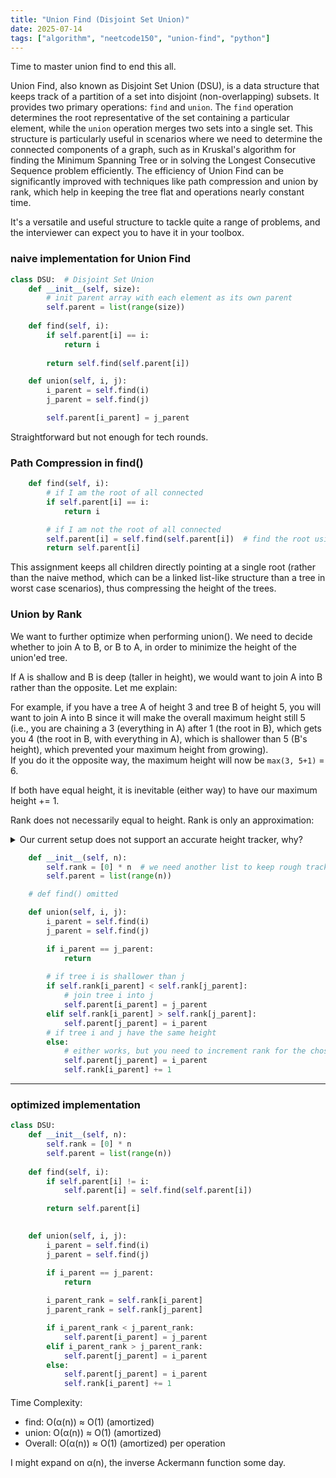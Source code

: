 ```yaml
---
title: "Union Find (Disjoint Set Union)"
date: 2025-07-14
tags: ["algorithm", "neetcode150", "union-find", "python"]
---
```


Time to master union find to end this all.

Union Find, also known as Disjoint Set Union (DSU), is a data structure that keeps track of a partition of a set into disjoint (non-overlapping) subsets. It provides two primary operations: `find` and `union`. The `find` operation determines the root representative of the set containing a particular element, while the `union` operation merges two sets into a single set. This structure is particularly useful in scenarios where we need to determine the connected components of a graph, such as in Kruskal's algorithm for finding the Minimum Spanning Tree or in solving the Longest Consecutive Sequence problem efficiently. The efficiency of Union Find can be significantly improved with techniques like path compression and union by rank, which help in keeping the tree flat and operations nearly constant time.

It's a versatile and useful structure to tackle quite a range of problems, and the interviewer can expect you to have it in your toolbox.

### naive implementation for Union Find

```python
class DSU:  # Disjoint Set Union
    def __init__(self, size):
        # init parent array with each element as its own parent
        self.parent = list(range(size))
    
    def find(self, i):
        if self.parent[i] == i:
            return i
        
        return self.find(self.parent[i])

    def union(self, i, j):
        i_parent = self.find(i)
        j_parent = self.find(j)

        self.parent[i_parent] = j_parent
```

Straightforward but not enough for tech rounds.

### Path Compression in find()

```python
    def find(self, i):
        # if I am the root of all connected
        if self.parent[i] == i:
            return i

        # if I am not the root of all connected
        self.parent[i] = self.find(self.parent[i])  # find the root using my parent and make it my parent (compression), also recursively sets common root to all my parents
        return self.parent[i]
```

This assignment keeps all children directly pointing at a single root (rather than the naive method, which can be a linked list-like structure than a tree in worst case scenarios), thus compressing the height of the trees.

### Union by Rank

We want to further optimize when performing union(). We need to decide whether to join A to B, or B to A, in order to minimize the height of the union'ed tree.

If A is shallow and B is deep (taller in height), we would want to join A into B rather than the opposite. Let me explain:

For example, if you have a tree A of height 3 and tree B of height 5, you will want to join A into B since it will make the overall maximum height still 5 (i.e., you are chaining a 3 (everything in A) after 1 (the root in B), which gets you 4 (the root in B, with everything in A), which is shallower than 5 (B's height), which prevented your maximum height from growing).  
If you do it the opposite way, the maximum height will now be `max(3, 5+1)` = 6.

If both have equal height, it is inevitable (either way) to have our maximum height += 1.

Rank does not necessarily equal to height. Rank is only an approximation:

<details><summary>Our current setup does not support an accurate height tracker, why?</summary>
    <details><summary>Because we didn't do any updates to height during path compression, which we should, we could, but we needn't for DSU, why?</summary>
        As long as we keep track of a "height" that is accurate in a relative way (i.e., given rank >= height, rank A >= rank B can be reliably translated into height A >= height B), this is all we need.
    </details>
</details>

```python
    def __init__(self, n):
        self.rank = [0] * n  # we need another list to keep rough track of heights
        self.parent = list(range(n))

    # def find() omitted

    def union(self, i, j):
        i_parent = self.find(i)
        j_parent = self.find(j)

        if i_parent == j_parent:
            return
        
        # if tree i is shallower than j
        if self.rank[i_parent] < self.rank[j_parent]:
            # join tree i into j
            self.parent[i_parent] = j_parent
        elif self.rank[i_parent] > self.rank[j_parent]:
            self.parent[j_parent] = i_parent
        # if tree i and j have the same height
        else:
            # either works, but you need to increment rank for the chosen parent - "Uneasy lies the head that wears a crown."
            self.parent[j_parent] = i_parent
            self.rank[i_parent] += 1
```

---

### optimized implementation

```python
class DSU:
    def __init__(self, n):
        self.rank = [0] * n
        self.parent = list(range(n))
    
    def find(self, i):
        if self.parent[i] != i:
            self.parent[i] = self.find(self.parent[i])

        return self.parent[i]

    
    def union(self, i, j):
        i_parent = self.find(i)
        j_parent = self.find(j)

        if i_parent == j_parent:
            return
        
        i_parent_rank = self.rank[i_parent]
        j_parent_rank = self.rank[j_parent]

        if i_parent_rank < j_parent_rank:
            self.parent[i_parent] = j_parent
        elif i_parent_rank > j_parent_rank:
            self.parent[j_parent] = i_parent
        else:
            self.parent[j_parent] = i_parent
            self.rank[i_parent] += 1
```

Time Complexity:
- find: O(α(n)) ≈ O(1) (amortized)
- union: O(α(n)) ≈ O(1) (amortized)
- Overall: O(α(n)) ≈ O(1) (amortized) per operation

I might expand on α(n), the inverse Ackermann function some day.